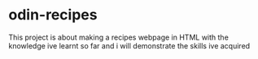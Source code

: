 # odin-recipes
This project is about making a recipes webpage in HTML with the knowledge ive learnt so far and i will demonstrate the skills ive acquired